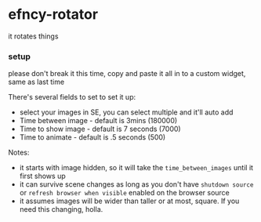 # efncy-rotator
it rotates things




### setup

please don't break it this time, copy and paste it all in to a custom widget, same as last time


There's several fields to set to set it up:


  - select your images in SE, you can select multiple and it'll auto add
  - Time between image - default is 3mins (180000)
  - Time to show image - default is 7 seconds (7000)
  - Time to animate - default is .5 seconds (500)
  
  Notes:
  
  - it starts with image hidden, so it will take the `time_between_images` until it first shows up
  - it can survive scene changes as long as you don't have `shutdown source` or `refresh browser when visible` enabled on the browser source
  - it assumes images will be wider than taller or at most, square. If you need this changing, holla.
